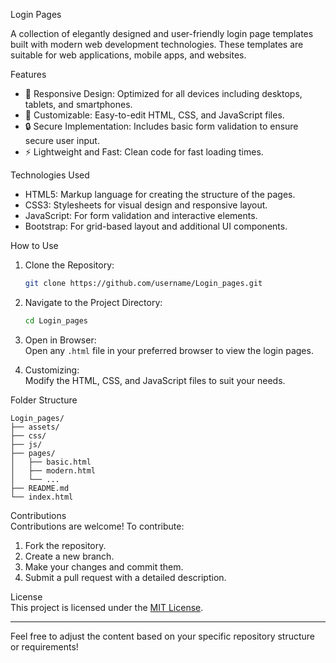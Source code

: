 
Login Pages  

A collection of elegantly designed and user-friendly login page templates built with modern web development technologies. These templates are suitable for web applications, mobile apps, and websites.  

Features  
- 🌟 Responsive Design: Optimized for all devices including desktops, tablets, and smartphones.  
- 🎨 Customizable: Easy-to-edit HTML, CSS, and JavaScript files.  
- 🔒 Secure Implementation: Includes basic form validation to ensure secure user input.  
- ⚡ Lightweight and Fast: Clean code for fast loading times.  

Technologies Used  
- HTML5: Markup language for creating the structure of the pages.  
- CSS3: Stylesheets for visual design and responsive layout.  
- JavaScript: For form validation and interactive elements.  
- Bootstrap: For grid-based layout and additional UI components.  

How to Use  
1. Clone the Repository:  
   ```bash  
   git clone https://github.com/username/Login_pages.git  
   ```  

2. Navigate to the Project Directory:  
   ```bash  
   cd Login_pages  
   ```  

3. Open in Browser:  
   Open any `.html` file in your preferred browser to view the login pages.  

4. Customizing:  
   Modify the HTML, CSS, and JavaScript files to suit your needs.  

Folder Structure  
```plaintext  
Login_pages/  
├── assets/         
├── css/            
├── js/            
├── pages/          
│   ├── basic.html   
│   ├── modern.html 
│   └── ...  
├── README.md        
└── index.html       
```  


Contributions  
Contributions are welcome! To contribute:  
1. Fork the repository.  
2. Create a new branch.  
3. Make your changes and commit them.  
4. Submit a pull request with a detailed description.  

License  
This project is licensed under the [MIT License](LICENSE).  

---

Feel free to adjust the content based on your specific repository structure or requirements!
